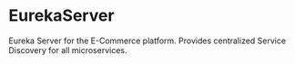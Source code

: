 # EurekaServer
Eureka Server for the E-Commerce platform. Provides centralized Service Discovery for  all microservices.
